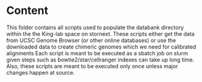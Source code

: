 # Content

This folder contains all scripts used to populate the databank directory within the the King-lab space on stornext.
These scripts either get the data from UCSC Genome Browser (or other online databases) or use the downloaded data to create chimeric genomes which we need for calibrated alignments Each script is meant to be executed as a sbatch job on slurm given steps such as bowtie2/star/cellranger indexes can take up long time. 
Also, these scripts are meant to be executed only once unless major changes happen at source.

